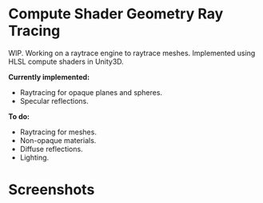 # Compute Shader Geometry Ray Tracing
WIP. Working on a raytrace engine to raytrace meshes. Implemented using HLSL compute shaders in Unity3D.

**Currently implemented:**
- Raytracing for opaque planes and spheres.
- Specular reflections.

**To do:**
- Raytracing for meshes.
- Non-opaque materials.
- Diffuse reflections.
- Lighting.

# Screenshots


